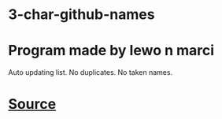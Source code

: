 # 3-char-github-names
# Program made by lewo n marci
 
Auto updating list.
No duplicates.
No taken names.

# [Source](https://github.com/8nz/github-names)
